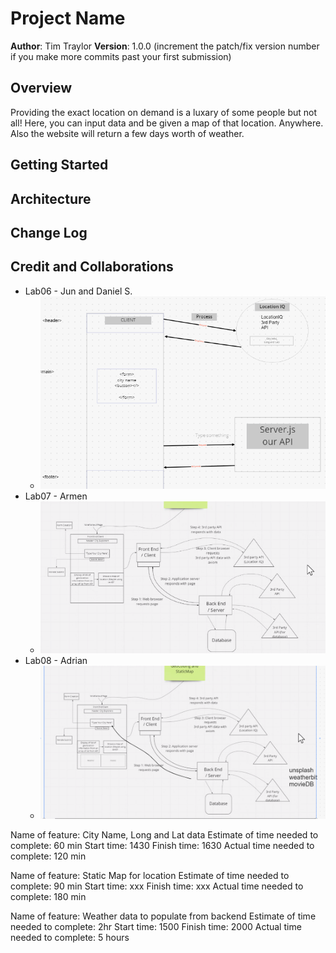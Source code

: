 # Project Name

**Author**: Tim Traylor
**Version**: 1.0.0 (increment the patch/fix version number if you make more commits past your first submission)

## Overview
Providing the exact location on demand is a luxary of some people but not all! Here, you can input data and be given a map of that location. Anywhere.
Also the website will return a few days worth of weather.

## Getting Started
<!-- What are the steps that a user must take in order to build this app on their own machine and get it running? -->

## Architecture
<!-- Provide a detailed description of the application design. What technologies (languages, libraries, etc) you're using, and any other relevant design information. -->

## Change Log
<!-- Use this area to document the iterative changes made to your application as each feature is successfully implemented. Use time stamps. Here's an example:

01-01-2001 4:59pm - Application now has a fully-functional express server, with a GET route for the location resource. -->

## Credit and Collaborations
<!-- Give credit (and a link) to other people or resources that helped you build this application. -->

* Lab06 - Jun and Daniel S.
  * ![Picture](./img/lab06_sketch.png)
* Lab07 - Armen
  * ![Picture](./img/lab07_sketch.png)
* Lab08 - Adrian
  * ![Picture](./img/lab08_sketch.png)

Name of feature: City Name, Long and Lat data
Estimate of time needed to complete: 60 min
Start time: 1430
Finish time: 1630
Actual time needed to complete: 120 min

Name of feature: Static Map for location
Estimate of time needed to complete: 90 min
Start time: xxx
Finish time: xxx
Actual time needed to complete: 180 min

Name of feature: Weather data to populate from backend
Estimate of time needed to complete: 2hr
Start time: 1500
Finish time: 2000
Actual time needed to complete: 5 hours

<!-- Name of feature: 
Estimate of time needed to complete: 
Start time: 
Finish time: 
Actual time needed to complete:  -->

<!-- Name of feature: 
Estimate of time needed to complete: 
Start time: 
Finish time: 
Actual time needed to complete:  -->